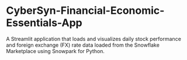 # CyberSyn-Financial-Economic-Essentials-App
 
A Streamlit application that loads and visualizes daily stock performance and foreign exchange (FX) rate data loaded from the Snowflake Marketplace using Snowpark for Python.
